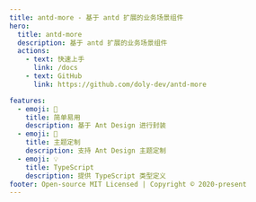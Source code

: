 ```yaml
---
title: antd-more - 基于 antd 扩展的业务场景组件
hero:
  title: antd-more
  description: 基于 antd 扩展的业务场景组件
  actions:
    - text: 快速上手
      link: /docs
    - text: GitHub
      link: https://github.com/doly-dev/antd-more

features:
  - emoji: 💎
    title: 简单易用
    description: 基于 Ant Design 进行封装
  - emoji: 🎨
    title: 主题定制
    description: 支持 Ant Design 主题定制
  - emoji: 💡
    title: TypeScript
    description: 提供 TypeScript 类型定义
footer: Open-source MIT Licensed | Copyright © 2020-present
---
```

